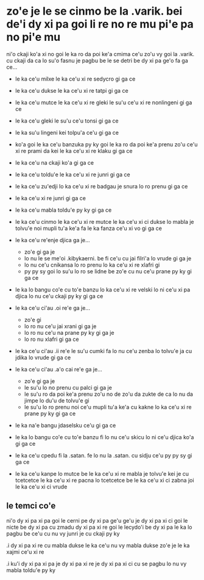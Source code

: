 zo'e je le se cinmo be la .varik. bei de'i dy xi pa goi li re no re mu pi'e pa no pi'e mu
=========================================================================================

ni'o ckaji ko'a xi no goi le ka ro da poi ke'a cmima ce'u zo'u vy goi la .varik. cu ckaji da ca lo su'o fasnu je pagbu be le se detri be dy xi pa ge'o fa ga ce...

* le ka ce'u milxe le ka ce'u xi re sedycro gi ga ce
* le ka ce'u dukse le ka ce'u xi re tatpi gi ga ce
* le ka ce'u mutce le ka ce'u xi re gleki le su'u ce'u xi re nonlingeni gi ga ce
* le ka ce'u gleki le su'u ce'u tonsi gi ga ce
* le ka su'u lingeni kei tolpu'a ce'u gi ga ce
* ko'a goi le ka ce'u banzuka py ky goi le ka ro da poi ke'a prenu zo'u ce'u xi re prami da kei le ka ce'u xi re klaku gi ga ce
* le ka ce'u na ckaji ko'a gi ga ce
* le ka ce'u toldu'e le ka ce'u xi re junri gi ga ce
* le ka ce'u zu'edji lo ka ce'u xi re badgau je snura lo ro prenu gi ga ce
* le ka ce'u xi re junri gi ga ce
* le ka ce'u mabla toldu'e py ky gi ga ce
* le ka ce'u cinmo le ka ce'u xi re mutce le ka ce'u xi ci dukse lo mabla je tolvu'e noi mupli tu'a ke'a fa le ka fanza ce'u xi vo gi ga ce
* le ka ce'u re'enje djica ga je...

  * zo'e gi ga je
  * lo nu le se me'oi .kibykaerni. be fi ce'u cu jai filri'a lo vrude gi ga je
  * lo nu ce'u cnikansa lo ro prenu lo ka ce'u xi re xlafri gi
  * py py sy goi lo su'u lo ro se lidne be zo'e cu nu ce'u prane py ky gi ga ce

* le ka lo bangu co'e cu to'e banzu lo ka ce'u xi re velski lo ni ce'u xi pa djica lo nu ce'u ckaji py ky gi ga ce

* le ka ce'u ci'au .oi re'e ga je...

  * zo'e gi
  * lo ro nu ce'u jai xrani gi ga je
  * lo ro nu ce'u na prane py ky gi ga je
  * lo ro nu xlafri gi ga ce

* le ka ce'u ci'au .ii re'e le su'u cumki fa lo nu ce'u zenba lo tolvu'e ja cu jdika lo vrude gi ga ce
* le ka ce'u ci'au .a'o cai re'e ga je...

  * zo'e gi ga je
  * le su'u lo no prenu cu palci gi ga je
  * le su'u ro da poi ke'a prenu zo'u no de zo'u da zukte de ca lo nu da jimpe lo du'u de tolvu'e gi
  * le su'u lo ro prenu noi ce'u mupli tu'a ke'a cu kakne lo ka ce'u xi re prane py ky gi ga ce

* le ka na'e bangu jdaselsku ce'u gi ga ce
* le ka lo bangu co'e cu to'e banzu fi lo nu ce'u skicu lo ni ce'u djica ko'a gi ga ce
* le ka ce'u cpedu fi la .satan. fe lo nu la .satan. cu sidju ce'u py py sy gi ga ce
* le ka ce'u kanpe lo mutce be le ka ce'u xi re mabla je tolvu'e kei je cu tcetcetce le ka ce'u xi re pacna lo tcetcetce be le ka ce'u xi ci zabna joi le ka ce'u xi ci vrude

## le temci co'e
ni'o dy xi pa xi pa goi le cerni pe dy xi pa ge'u ge'u je dy xi pa xi ci goi le nicte be dy xi pa cu zmadu dy xi pa xi re goi le lecydo'i be dy xi pa le ka lo pagbu be ce'u cu nu vy junri je cu ckaji py ky

.i dy xi pa xi re cu mabla dukse le ka ce'u nu vy mabla dukse zo'e je le ka xajmi ce'u xi re

.i ku'i dy xi pa xi pa je dy xi pa xi re je dy xi pa xi ci cu se pagbu lo nu vy mabla toldu'e py ky
